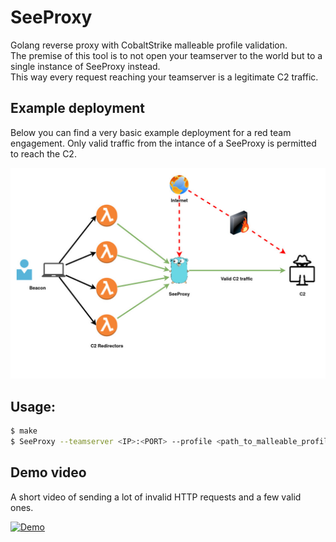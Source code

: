 # SeeProxy
Golang reverse proxy with CobaltStrike malleable profile validation.  
The premise of this tool is to not open your teamserver to the world but to a single instance of SeeProxy instead.  
This way every request reaching your teamserver is a legitimate C2 traffic.

## Example deployment
Below you can find a very basic example deployment for a red team engagement. Only valid traffic from the intance of a SeeProxy is permitted to reach the C2. 

![Example Diagram](/demo/example_diagram.jpg)

<p>
<p>

## Usage: 

```bash
$ make
$ SeeProxy --teamserver <IP>:<PORT> --profile <path_to_malleable_profile> --port <local_port>
```

## Demo video
A short video of sending a lot of invalid HTTP requests and a few valid ones. 


[![Demo](https://i.imgur.com/MqmpLRs.png)](https://youtu.be/iWuphwQggxk)